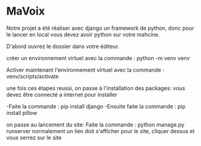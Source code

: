 # MaVoix
Notre projet a été réaliser avec django un framework de python, donc pour le lancer en local vous devez avoir python sur votre mahcine.

D'abord ouvrez le dossier dans votre éditeur.

créer un environnement virtuel avec la commande :
python -m venv venv

Activer maintenant l'environnement virtuel avec la commande :
venv/scripts/activate

une fois ces étapes reussi, on passe à l'installation des packages:
vous devez être connecté a internet pour installer

-Faite la commande : pip install django
-Ensuite faite la commande : pip install pillow

on passe au lancement du site:
Faite la commande : python manage.py runserver
normalement un lien doit s'afficher pour le site, cliquer dessus et vous serrez sur le site
